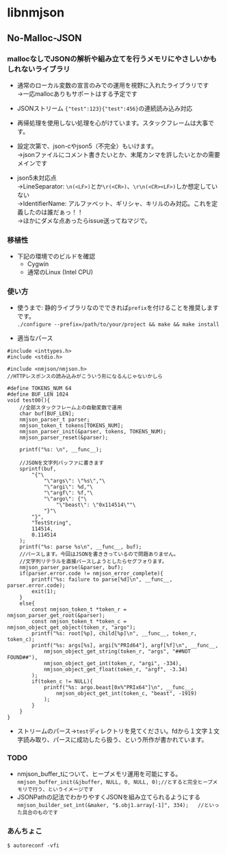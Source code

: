 # libnmjson

## No-Malloc-JSON

### mallocなしでJSONの解析や組み立てを行うメモリにやさしいかもしれないライブラリ

* 通常のローカル変数の宣言のみでの運用を視野に入れたライブラリです  
→一応mallocありもサポートはする予定です

* JSONストリーム `{"test":123}{"test":456}`の連続読み込み対応

* 再帰処理を使用しない処理を心がけています。スタックフレームは大事です。

* 設定次第で、json-cやjson5（不完全）もいけます。  
→jsonファイルにコメント書きたいとか、末尾カンマを許したいとかの需要メインです

* json5未対応点  
→LineSeparator: `\n(<LF>)`とか`\r(<CR>)`、`\r\n(<CR><LF>)`しか想定していない  
→IdentifierName: アルファベット、ギリシャ、キリルのみ対応。これを定義したのは誰だぁっ！！  
→ほかにダメな点あったらissue送ってねマジで。  

### 移植性

* 下記の環境でのビルドを確認
    * Cygwin
    * 通常のLinux (Intel CPU)
    
### 使い方
* 使うまで: 静的ライブラリなのでできれば`prefix`を付けることを推奨しますです。  
`./configure --prefix=/path/to/your/project && make && make install`
- 適当なパース
```
#include <inttypes.h>
#include <stdio.h>

#include <nmjson/nmjson.h>
//HTTPレスポンスの読み込みがこういう形になるんじゃないかしら

#define TOKENS_NUM 64
#define BUF_LEN 1024
void test00(){
	//全部スタックフレーム上の自動変数で運用
	char buf[BUF_LEN];
	nmjson_parser_t parser;
	nmjson_token_t tokens[TOKENS_NUM];
	nmjson_parser_init(&parser, tokens, TOKENS_NUM);
	nmjson_parser_reset(&parser);
	
	printf("%s: \n", __func__);
	
	//JSONを文字列バッファに書きます
	sprintf(buf, 
		"{"\
			"\"args\": \"%s\","\
			"\"argi\": %d,"\
			"\"argf\": %f,"\
			"\"argo\": {"\
				"\"beast\": \"0x114514\""\
			"}"\
		"}",
		"TestString",
		114514,
		0.114514
	);
	printf("%s: parse %s\n", __func__, buf);
	//パースします。今回はJSONを書ききっているので問題ありません。
	//文字列リテラルを直接パースしようとしたらセグフォります。
	nmjson_parser_parse(&parser, buf);
	if(parser.error.code != nmjson_error_complete){
		printf("%s: failure to parse[%d]\n", __func__, parser.error.code);
		exit(1);
	}
	else{
		const nmjson_token_t *token_r = nmjson_parser_get_root(&parser);
		const nmjson_token_t *token_c = nmjson_object_get_object(token_r, "argo");
		printf("%s: root[%p], child[%p]\n", __func__, token_r, token_c);
		printf("%s: args[%s], argi[%"PRId64"], argf[%f]\n", __func__,
			nmjson_object_get_string(token_r, "args", "##NOT FOUND##"),
			nmjson_object_get_int(token_r, "argi", -334),
			nmjson_object_get_float(token_r, "argf", -3.34)
		);
		if(token_c != NULL){
			printf("%s: argo.beast[0x%"PRIx64"]\n", __func__,
				nmjson_object_get_int(token_c, "beast", -1919)
			);
		}
	}
}
```
- ストリームのパース→`test`ディレクトリを見てください。fdから１文字１文字読み取り、パースに成功したら扱う、という所作が書かれています。

### TODO
* nmjson_buffer_tについて、ヒープメモリ運用を可能にする。  
`nmjson_buffer_init(&jbuffer, NULL, 0, NULL, 0);//とすると完全ヒープメモリで行う、というイメージです`
* JSONPathの記法でわかりやすくJSONを組み立てられるようにする  
`nmjson_builder_set_int(&maker, "$.obj1.array[-1]", 334);	//といった具合のものです`

### あんちょこ
```$ autoreconf -vfi```
